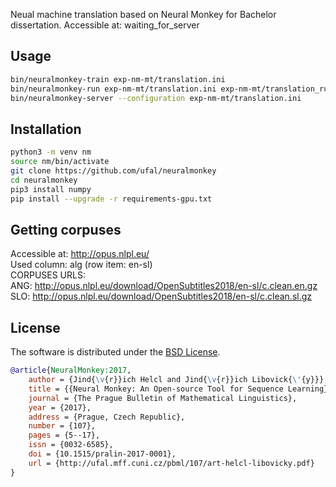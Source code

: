 Neual machine translation based on Neural Monkey for Bachelor dissertation. Accessible at: waiting_for_server
## Usage

```bash
bin/neuralmonkey-train exp-nm-mt/translation.ini
bin/neuralmonkey-run exp-nm-mt/translation.ini exp-nm-mt/translation_run.ini
bin/neuralmonkey-server --configuration exp-nm-mt/translation.ini
```
## Installation
```bash
python3 -m venv nm
source nm/bin/activate
git clone https://github.com/ufal/neuralmonkey
cd neuralmonkey
pip3 install numpy 
pip install --upgrade -r requirements-gpu.txt
```

## Getting corpuses

Accessible at: http://opus.nlpl.eu/<br>
Used column: alg (row item: en-sl)<br>
CORPUSES URLS:<br>
ANG: http://opus.nlpl.eu/download/OpenSubtitles2018/en-sl/c.clean.en.gz<br>
SLO: http://opus.nlpl.eu/download/OpenSubtitles2018/en-sl/c.clean.sl.gz<br>

## License

The software is distributed under the [BSD
License](https://opensource.org/licenses/BSD-3-Clause).
```bib
@article{NeuralMonkey:2017,
    author = {Jind{\v{r}}ich Helcl and Jind{\v{r}}ich Libovick{\'{y}}},
    title = {{Neural Monkey: An Open-source Tool for Sequence Learning}},
    journal = {The Prague Bulletin of Mathematical Linguistics},
    year = {2017},
    address = {Prague, Czech Republic},
    number = {107},
    pages = {5--17},
    issn = {0032-6585},
    doi = {10.1515/pralin-2017-0001},
    url = {http://ufal.mff.cuni.cz/pbml/107/art-helcl-libovicky.pdf}
}
```
